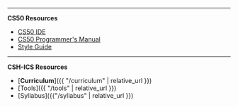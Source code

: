 ***

**CS50 Resources**

* [CS50 IDE](https://ide.cs50.io/)
* [CS50 Programmer's Manual](https://man.cs50.io/)
* [Style Guide](https://cs50.readthedocs.io/style/c/)

***

**CSH-ICS Resources**

* [**Curriculum**]({{ "/curriculum" | relative_url }})
* [Tools]({{ "/tools" | relative_url }})
* [Syllabus]({{"/syllabus" | relative_url }})
